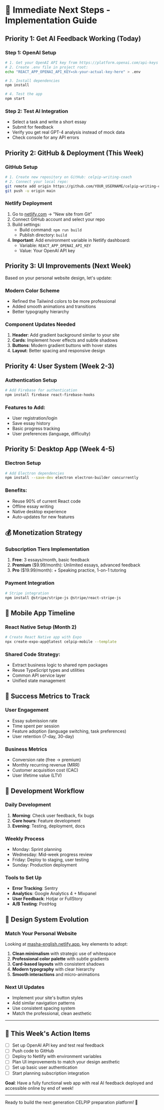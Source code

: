 # 🚀 Immediate Next Steps - Implementation Guide

## Priority 1: Get AI Feedback Working (Today)

### Step 1: OpenAI Setup
```bash
# 1. Get your OpenAI API key from https://platform.openai.com/api-keys
# 2. Create .env file in project root:
echo "REACT_APP_OPENAI_API_KEY=sk-your-actual-key-here" > .env

# 3. Install dependencies
npm install

# 4. Test the app
npm start
```

### Step 2: Test AI Integration
- Select a task and write a short essay
- Submit for feedback
- Verify you get real GPT-4 analysis instead of mock data
- Check console for any API errors

## Priority 2: GitHub & Deployment (This Week)

### GitHub Setup
```bash
# 1. Create new repository on GitHub: celpip-writing-coach
# 2. Connect your local repo:
git remote add origin https://github.com/YOUR_USERNAME/celpip-writing-coach.git
git push -u origin main
```

### Netlify Deployment
1. Go to [netlify.com](https://netlify.com) → "New site from Git"
2. Connect GitHub account and select your repo
3. Build settings:
   - Build command: `npm run build`
   - Publish directory: `build`
4. **Important**: Add environment variable in Netlify dashboard:
   - Variable: `REACT_APP_OPENAI_API_KEY`
   - Value: Your OpenAI API key

## Priority 3: UI Improvements (Next Week)

Based on your personal website design, let's update:

### Modern Color Scheme
- Refined the Tailwind colors to be more professional
- Added smooth animations and transitions
- Better typography hierarchy

### Component Updates Needed
1. **Header**: Add gradient background similar to your site
2. **Cards**: Implement hover effects and subtle shadows
3. **Buttons**: Modern gradient buttons with hover states
4. **Layout**: Better spacing and responsive design

## Priority 4: User System (Week 2-3)

### Authentication Setup
```bash
# Add Firebase for authentication
npm install firebase react-firebase-hooks
```

### Features to Add:
- User registration/login
- Save essay history
- Basic progress tracking
- User preferences (language, difficulty)

## Priority 5: Desktop App (Week 4-5)

### Electron Setup
```bash
# Add Electron dependencies
npm install --save-dev electron electron-builder concurrently
```

### Benefits:
- Reuse 90% of current React code
- Offline essay writing
- Native desktop experience
- Auto-updates for new features

## 💰 Monetization Strategy

### Subscription Tiers Implementation
1. **Free**: 3 essays/month, basic feedback
2. **Premium** ($9.99/month): Unlimited essays, advanced feedback
3. **Pro** ($19.99/month): + Speaking practice, 1-on-1 tutoring

### Payment Integration
```bash
# Stripe integration
npm install @stripe/stripe-js @stripe/react-stripe-js
```

## 📱 Mobile App Timeline

### React Native Setup (Month 2)
```bash
# Create React Native app with Expo
npx create-expo-app@latest celpip-mobile --template
```

### Shared Code Strategy:
- Extract business logic to shared npm packages
- Reuse TypeScript types and utilities
- Common API service layer
- Unified state management

## 🎯 Success Metrics to Track

### User Engagement
- Essay submission rate
- Time spent per session
- Feature adoption (language switching, task preferences)
- User retention (7-day, 30-day)

### Business Metrics
- Conversion rate (free → premium)
- Monthly recurring revenue (MRR)
- Customer acquisition cost (CAC)
- User lifetime value (LTV)

## 🔧 Development Workflow

### Daily Development
1. **Morning**: Check user feedback, fix bugs
2. **Core hours**: Feature development
3. **Evening**: Testing, deployment, docs

### Weekly Process
- Monday: Sprint planning
- Wednesday: Mid-week progress review
- Friday: Deploy to staging, user testing
- Sunday: Production deployment

### Tools to Set Up
- **Error Tracking**: Sentry
- **Analytics**: Google Analytics 4 + Mixpanel
- **User Feedback**: Hotjar or FullStory
- **A/B Testing**: PostHog

## 🎨 Design System Evolution

### Match Your Personal Website
Looking at [masha-english.netlify.app](https://masha-english.netlify.app/), key elements to adopt:

1. **Clean minimalism** with strategic use of whitespace
2. **Professional color palette** with subtle gradients
3. **Card-based layouts** with consistent shadows
4. **Modern typography** with clear hierarchy
5. **Smooth interactions** and micro-animations

### Next UI Updates
- Implement your site's button styles
- Add similar navigation patterns
- Use consistent spacing system
- Match the professional, clean aesthetic

---

## 🎯 This Week's Action Items

- [ ] Set up OpenAI API key and test real feedback
- [ ] Push code to GitHub
- [ ] Deploy to Netlify with environment variables
- [ ] Plan UI improvements to match your design aesthetic
- [ ] Set up basic user authentication
- [ ] Start planning subscription integration

**Goal**: Have a fully functional web app with real AI feedback deployed and accessible online by end of week!

---

Ready to build the next generation CELPIP preparation platform! 🚀
